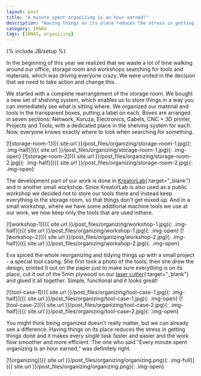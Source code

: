 ```yaml
---
layout: post
title: "A minute spent organizing is an hour earned!"
description: "Having things on its place reduces the stress in getting things done and it makes every single task faster and easier and the work flow smoother and more efficient."
category: IRNAS
tags: [IRNAS, organizing]
---
```

{% include JB/setup %}


In the beginning of this year we realized that we waste a lot of time walking around our office, storage room and workshops searching for tools and materials, which was driving everyone crazy. We were united in the decision that we need to take action and change this.

We started with a complete rearrangement of the storage room. We bought a new set of shelving system, which enables us to store things in a way you can immediately see what is sitting where. We organized our material and tools in the transparent boxes, putting a label on each. Boxes are arranged in seven sections: Network, Koruza, Electronics, Cabels, CNC + 3D printer, Projects and Tools, with a dedicated place in the shelving system for each. Now, everyone knows exactly where to look when searching for something.

[![storage-room-1]({{ site.url }}/post_files/organizing/storage-room-1.jpg){: .img-half}]({{ site.url }}/post_files/organizing/storage-room-1.jpg){: .img-open}
[![storage-room-2]({{ site.url }}/post_files/organizing/storage-room-2.jpg){: .img-half}]({{ site.url }}/post_files/organizing/storage-room-2.jpg){: .img-open}

The development part of our work is done in [KreatorLab](http://www.kreatorlab.si/){:target="_blank"} and in another small workshop. Since KreatorLab is also used as a public workshop we decided not to store our tools there and instead keep everything in the storage room, so that things don't get mixed up. And in a small workshop, where we have some additional machine tools we use at our work, we now keep only the tools that are used inthere.

[![workshop-1]({{ site.url }}/post_files/organizing/workshop-1.jpg){: .img-half}]({{ site.url }}/post_files/organizing/workshop-1.jpg){: .img-open}
[![workshop-2]({{ site.url }}/post_files/organizing/workshop-2.jpg){: .img-half}]({{ site.url }}/post_files/organizing/workshop-2.jpg){: .img-open}

Eva spiced the whole reorganizing and tidying things up with a small project - a special tool casing. She first took a photo of the tools, then she drew the design, printed it out on the paper just to make sure everything is on its place,  cut it out of the 5mm plywood on our [laser cutter](http://irnas.eu/irnas/2016/01/01/new-machine-in-the-house/){:target="_blank"} and glued it all together. Simple, functional and it looks great! 

[![tool-case-1]({{ site.url }}/post_files/organizing/tool-case-1.jpg){: .img-half}]({{ site.url }}/post_files/organizing/tool-case-1.jpg){: .img-open}
[![tool-case-2]({{ site.url }}/post_files/organizing/tool-case-2.jpg){: .img-half}]({{ site.url }}/post_files/organizing/tool-case-2.jpg){: .img-open}

You might think being organized doesn't really matter, but we can already see a difference. Having things on its place reduces the stress in getting things done and it makes every single task faster and easier and the work flow smoother and more efficient. The one who said “Every minute spent organizing is an hour earned,” was definitely right.

[![organizing]({{ site.url }}/post_files/organizing/organizing.png){: .img-full}]({{ site.url }}/post_files/organizing/organizing.png){: .img-open}

